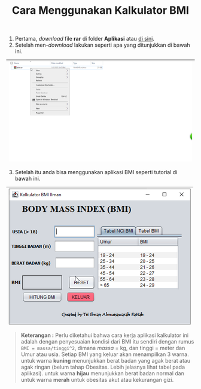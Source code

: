 <h1 align="center">Cara Menggunakan Kalkulator BMI</h1>

<br>

1. Pertama, _download_ file **rar** di folder **Aplikasi** atau [di sini](Aplikasi/dist.rar).
2. Setelah men-_download_ lakukan seperti apa yang ditunjukkan di bawah ini.
 
|<img src="../Images/instalasi.gif" width=900px>|
|---|



3. Setelah itu anda bisa menggunakan aplikasi BMI seperti tutorial di bawah ini.





|![cara menggunakan](../Images/cara_menggunakan.gif)|
|---|

  > **Keterangan :** Perlu diketahui bahwa cara kerja aplikasi kalkulator ini adalah dengan penyesuaian kondisi dari BMI itu sendiri dengan rumus `BMI = massa/tinggi^2`, dimana _massa_ = kg, dan tinggi = meter dan Umur atau usia. Setiap BMI yang keluar akan menampilkan 3 warna. untuk warna **kuning** menunjukkan berat badan yang agak berat atau agak ringan (belum tahap Obesitas. Lebih jelasnya lihat tabel pada aplikasi). untuk warna **hijau** menunjukkan berat badan normal dan untuk warna **merah** untuk obesitas akut atau kekurangan gizi.
